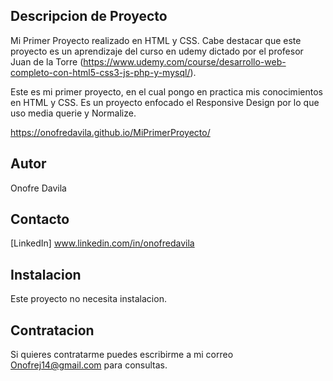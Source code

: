 ## Descripcion de Proyecto
Mi Primer Proyecto realizado en HTML y CSS.
Cabe destacar que este proyecto es un aprendizaje del curso en udemy dictado por el profesor Juan de la Torre (https://www.udemy.com/course/desarrollo-web-completo-con-html5-css3-js-php-y-mysql/).

Este es mi primer proyecto, en el cual pongo en practica mis conocimientos en HTML y CSS. Es un proyecto enfocado el Responsive Design por lo que uso media querie y Normalize.

https://onofredavila.github.io/MiPrimerProyecto/

## Autor
Onofre Davila

## Contacto
[LinkedIn] www.linkedin.com/in/onofredavila

## Instalacion
Este proyecto no necesita instalacion.

## Contratacion
Si quieres contratarme puedes escribirme a mi correo Onofrej14@gmail.com para consultas.
